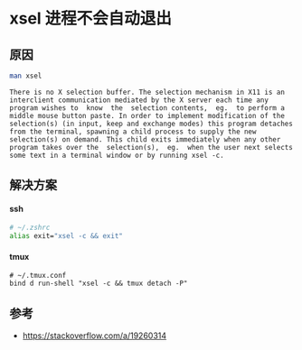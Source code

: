 # xsel 进程不会自动退出

## 原因

```bash
man xsel
```

```text
There is no X selection buffer. The selection mechanism in X11 is an interclient communication mediated by the X server each time any program wishes to  know  the  selection contents,  eg.  to perform a middle mouse button paste. In order to implement modification of the selection(s) (in input, keep and exchange modes) this program detaches from the terminal, spawning a child process to supply the new selection(s) on demand. This child exits immediately when any other program takes over the  selection(s),  eg.  when the user next selects some text in a terminal window or by running xsel -c.
```

## 解决方案

#### ssh

```bash
# ~/.zshrc
alias exit="xsel -c && exit"
```

#### tmux

```config
# ~/.tmux.conf
bind d run-shell "xsel -c && tmux detach -P"
```

## 参考

* https://stackoverflow.com/a/19260314
